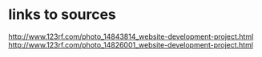 # links to sources

http://www.123rf.com/photo_14843814_website-development-project.html
http://www.123rf.com/photo_14826001_website-development-project.html